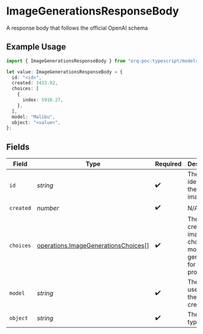 # ImageGenerationsResponseBody

A response body that follows the official OpenAI schema

## Example Usage

```typescript
import { ImageGenerationsResponseBody } from "orq-poc-typescript/models/operations";

let value: ImageGenerationsResponseBody = {
  id: "<id>",
  created: 3433.92,
  choices: [
    {
      index: 5910.27,
    },
  ],
  model: "Malibu",
  object: "<value>",
};
```

## Fields

| Field                                                                                      | Type                                                                                       | Required                                                                                   | Description                                                                                |
| ------------------------------------------------------------------------------------------ | ------------------------------------------------------------------------------------------ | ------------------------------------------------------------------------------------------ | ------------------------------------------------------------------------------------------ |
| `id`                                                                                       | *string*                                                                                   | :heavy_check_mark:                                                                         | The unique identifier of the created image                                                 |
| `created`                                                                                  | *number*                                                                                   | :heavy_check_mark:                                                                         | N/A                                                                                        |
| `choices`                                                                                  | [operations.ImageGenerationsChoices](../../models/operations/imagegenerationschoices.md)[] | :heavy_check_mark:                                                                         | The list of create image choices the model generated for the prompt.                       |
| `model`                                                                                    | *string*                                                                                   | :heavy_check_mark:                                                                         | The model used for the image creation.                                                     |
| `object`                                                                                   | *string*                                                                                   | :heavy_check_mark:                                                                         | The object type                                                                            |